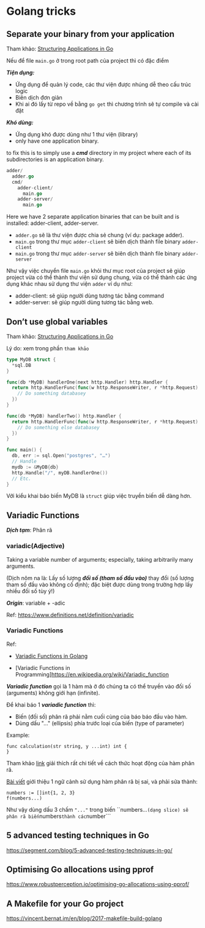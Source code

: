 # Golang tricks

## Separate your binary from your application

Tham khảo: [Structuring Applications in Go](https://medium.com/@benbjohnson/structuring-applications-in-go-3b04be4ff091)

Nếu để file `main.go` ở trong root path của project thì có đặc điểm

***Tiện dụng:***
- Ứng dụng để quản lý code, các thư viện được nhúng dễ theo cấu trúc logic
- Biên dịch đơn giản
- Khi ai đó lấy từ repo về bằng `go get` thì chương trình sẽ tự compile và cài đặt

***Khó dùng:***
- Ứng dụng khó được dùng như 1 thư viện (library)
- only have one application binary.

to fix this is to simply use a ***cmd*** directory in my project where each of its subdirectories is an application binary.

```go
adder/
  adder.go
  cmd/
    adder-client/
      main.go
    adder-server/
      main.go
```
Here we have 2 separate application binaries that can be built and is installed: adder-client, adder-server.

- `adder.go` sẽ là thư viện được chia sẻ chung (ví dụ: package adder).
- `main.go` trong thư mục `adder-client` sẽ biên dịch thành file binary `adder-client`
- `main.go` trong thư mục `adder-server` sẽ biên dịch thành file binary `adder-server`

Như vậy việc chuyển file `main.go` khỏi thư mục root của project sẽ giúp project vừa có thể thành thư viện sử dụng chung, vừa có thể thành các ứng dụng khác nhau sử dụng thư viện  `adder` ví dụ như:
- adder-client: sẽ giúp người dùng tương tác bằng command
- adder-server: sẽ giúp người dùng tương tác bằng web.

## Don’t use global variables
Tham khảo: [Structuring Applications in Go](https://medium.com/@benbjohnson/structuring-applications-in-go-3b04be4ff091)

Lý do: xem trong phần `tham khảo`

```go
type MyDB struct {
  *sql.DB
}

func(db *MyDB) handlerOne(next http.Handler) http.Handler {
  return http.HandlerFunc(func(w http.ResponseWriter, r *http.Request) {
    // Do something databasey
  })
}

func(db *MyDB) handlerTwo() http.Handler {
  return http.HandlerFunc(func(w http.ResponseWriter, r *http.Request) {
    // Do something else databasey
  })
}

func main() {
  db, err := sql.Open("postgres", "…")
  // Handle
  mydb := &MyDB{db}
  http.Handle("/", myDB.handlerOne())
  // Etc.
}
```
Với kiểu khai báo biến MyDB là `struct` giúp việc truyền biến dễ dàng hơn.

## Variadic Functions

***Dịch tạm***: Phân rã

### variadic(Adjective)

Taking a variable number of arguments; especially, taking arbitrarily many arguments.

(Dịch nôm na là: Lấy số lượng ***đối số (tham số đầu vào)*** thay đổi (số lượng tham số đầu vào không cố định); đặc biệt được dùng trong trường hợp lấy nhiều đối số tùy ý!)

***Origin***: variable + -adic

Ref: https://www.definitions.net/definition/variadic

### Variadic Functions

Ref:
- [Variadic Functions in Golang](http://www.golangprograms.com/go-language/variadic-functions.html)

- [Variadic Functions in Programming]https://en.wikipedia.org/wiki/Variadic_function


***Variadic function*** gọi là 1 hàm mà ở đó chúng ta có thể truyền vào đối số (arguments) không giới hạn (infinite).

Để khai báo 1 ***variadic function*** thì:

- Biến (đối số) phân rã phải nằm cuối cùng của báo báo đầu vào hàm.
- Dùng dấu "..." (ellipsis) phía trước loại của biến (type of parameter)

Example: 

```
func calculation(str string, y ...int) int {
}
```
Tham khảo [link](https://blog.learngoprogramming.com/golang-variadic-funcs-how-to-patterns-369408f19085) giải thích rất chi tiết về cách thức hoạt động của hàm phân rã.

[Bài viết](https://medium.com/golangspec/variadic-functions-in-go-13c33182b851) giới thiệu 1 ngữ cảnh sử dụng hàm phân rã bị sai, và phải sửa thành:
```
numbers := []int{1, 2, 3}
f(numbers...)
```
Như vậy dùng dấu 3 chấm `"..."` trong biến ``numbers...``` (dạng slice) sẽ phân rã biến ```numbers``` thành các ```number```


## 5 advanced testing techniques in Go

https://segment.com/blog/5-advanced-testing-techniques-in-go/

## Optimising Go allocations using pprof

https://www.robustperception.io/optimising-go-allocations-using-pprof/

## A Makefile for your Go project

https://vincent.bernat.im/en/blog/2017-makefile-build-golang


